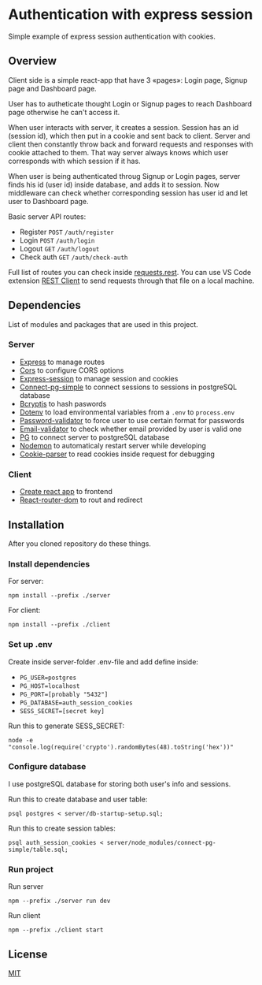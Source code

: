 # Authentication with express session
Simple example of express session authentication with cookies. 

## Overview

Client side is a simple react-app that have 3 «pages»: Login page, Signup page and Dashboard page.

User has to autheticate thought Login or Signup pages to reach Dashboard page otherwise he can't access it.

When user interacts with server, it creates a session. Session has an id (session id), which then put in a cookie and sent back to client. Server and client then constantly throw back and forward requests and responses with cookie attached to them. That way server always knows which user corresponds with which session if it has.

When user is being authenticated throug Signup or Login pages, server finds his id (user id) inside database, and adds it to session. Now middleware can check whether corresponding session has user id and let user to Dashboard page.

Basic server API routes:
- Register `POST` `/auth/register`
- Login `POST` `/auth/login`
- Logout `GET` `/auth/logout`
- Check auth `GET` `/auth/check-auth`

Full list of routes you can check inside [requests.rest](/server/requests.rest). You can use VS Code extension [REST Client](https://marketplace.visualstudio.com/items?itemName=humao.rest-client) to send requests through that file on a local machine.

## Dependencies
List of modules and packages that are used in this project.
### Server
* [Express](https://github.com/expressjs/express) to manage routes
* [Cors](https://github.com/expressjs/cors) to configure CORS options
* [Express-session](https://github.com/expressjs/session) to manage session and cookies
* [Connect-pg-simple](https://github.com/voxpelli/node-connect-pg-simple) to connect sessions to sessions in postgreSQL database
* [Bcryptjs](https://github.com/dcodeIO/bcrypt.js) to hash paswords
* [Dotenv](https://www.npmjs.com/package/dotenv) to load environmental variables from a `.env` to `process.env`
* [Password-validator](https://github.com/tarunbatra/password-validator) to force user to use certain format for passwords
* [Email-validator](https://github.com/manishsaraan/email-validator) to check whether email provided by user is valid one
* [PG](https://github.com/brianc/node-postgres) to connect server to postgreSQL database
* [Nodemon](https://github.com/remy/nodemon) to automaticaly restart server while developing
* [Cookie-parser](https://github.com/expressjs/cookie-parser) to read cookies inside request for debugging
### Client
* [Create react app](https://github.com/facebook/create-react-app) to frontend
* [React-router-dom](https://github.com/remix-run/react-router/tree/main/packages/react-router-dom) to rout and redirect

## Installation
After you cloned repository do these things.

### Install dependencies
For server:
```
npm install --prefix ./server
```
For client:
```
npm install --prefix ./client
```

### Set up .env
Create inside server-folder .env-file and add define inside:
* `PG_USER=postgres`
* `PG_HOST=localhost`
* `PG_PORT=[probably "5432"]`
* `PG_DATABASE=auth_session_cookies`
* `SESS_SECRET=[secret key]`

Run this to generate SESS_SECRET:
```
node -e "console.log(require('crypto').randomBytes(48).toString('hex'))"
```
### Configure database
I use postgreSQL database for storing both user's info and sessions.

Run this to create database and user table:

```
psql postgres < server/db-startup-setup.sql;
```
Run this to create session tables:

```
psql auth_session_cookies < server/node_modules/connect-pg-simple/table.sql;
```

### Run project
Run server
```
npm --prefix ./server run dev
```

Run client
```
npm --prefix ./client start
```
## License
[MIT](https://choosealicense.com/licenses/mit/)